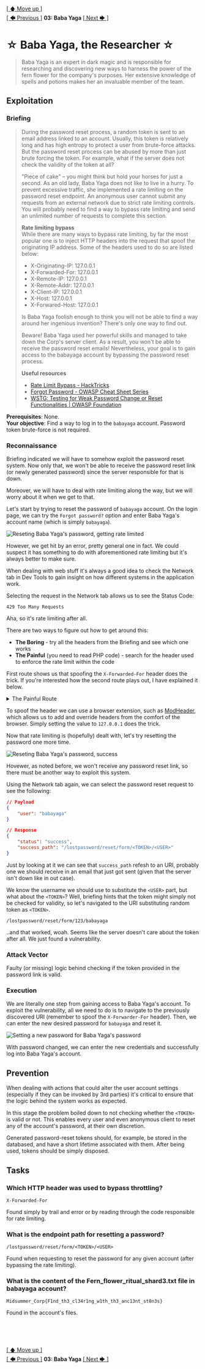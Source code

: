 [[ 🡅 Move up ]](../)</br>
[[ 🡄 Previous ]](../02_Leshy/) **03: Baba Yaga** [[ Next 🡆 ]](../04_Boruta/)

# ☆ Baba Yaga, the Researcher ☆

> Baba Yaga is an expert in dark magic and is responsible for researching and discovering new ways to harness the power of the fern flower for the company's purposes. Her extensive knowledge of spells and potions makes her an invaluable member of the team. 

## Exploitation

### Briefing

> During the password reset process, a random token is sent to an email address linked to an account. Usually, this token is relatively long and has high entropy to protect a user from brute-force attacks. But the password reset process can be abused by more than just brute forcing the token. For example, what if the server does not check the validity of the token at all? 
>
> "Piece of cake" – you might think but hold your horses for just a second. As an old lady, Baba Yaga does not like to live in a hurry. To prevent excessive traffic, she implemented a rate limiting on the password reset endpoint. An anonymous user cannot submit any requests from an external network due to strict rate limiting controls. You will probably need to find a way to bypass rate limiting and send an unlimited number of requests to complete this section. 
>
> **Rate limiting bypass** </br>
> While there are many ways to bypass rate limiting, by far the most popular one is to inject HTTP headers into the request that spoof the originating IP address.  Some of the headers used to do so are listed below:
> - X-Originating-IP: 127.0.0.1 
> - X-Forwarded-For: 127.0.0.1 
> - X-Remote-IP: 127.0.0.1 
> - X-Remote-Addr: 127.0.0.1 
> - X-Client-IP: 127.0.0.1 
> - X-Host: 127.0.0.1 
> - X-Forwared-Host: 127.0.0.1 
>
> Is Baba Yaga foolish enough to think you will not be able to find a way around her ingenious invention? There's only one way to find out. 
>
> Beware! Baba Yaga used her powerful skills and managed to take down the Corp's server client. As a result, you won't be able to receive the password reset emails! Nevertheless, your goal is to gain access to the babayaga account by bypassing the password reset process.
>
> **Useful resources** </br>
> - [Rate Limit Bypass - HackTricks](https://book.hacktricks.xyz/pentesting-web/rate-limit-bypass)
> - [Forgot Password - OWASP Cheat Sheet Series](https://cheatsheetseries.owasp.org/cheatsheets/Forgot_Password_Cheat_Sheet.html)
> - [WSTG: Testing for Weak Password Change or Reset Functionalities | OWASP Foundation](https://owasp.org/www-project-web-security-testing-guide/latest/4-Web_Application_Security_Testing/04-Authentication_Testing/09-Testing_for_Weak_Password_Change_or_Reset_Functionalities)

**Prerequisites**: None. </br>
**Your objective**: Find a way to log in to the `babayaga` account. Password token brute-force is not required.

### Reconnaissance

Briefing indicated we will have to somehow exploit the password reset system. Now only that, we won't be able to receive the password reset link (or newly generated password) since the server responsible for that is down.

Moreover, we will have to deal with rate limiting along the way, but we will worry about it when we get to that.

Let's start by trying to reset the password of `babayaga` account. On the login page, we can try the `Forgot password?` option and enter Baba Yaga's account name (which is simply `babayaga`).

![Reseting Baba Yaga's password, getting rate limited](./media/password_reset_429.png)

However, we get hit by an error, pretty general one in fact. We could suspect it has something to do with aforementioned rate limiting but it's always better to make sure.

When dealing with web stuff it's always a good idea to check the Network tab in Dev Tools to gain insight on how different systems in the application work.

Selecting the request in the Network tab allows us to see the Status Code:

```
429 Too Many Requests
```

Aha, so it's rate limiting after all.

There are two ways to figure out how to get around this:
- **The Boring** - try all the headers from the Briefing and see which one works
- **The Painful** (you need to read PHP code) - search for the header used to enforce the rate limit within the code

First route shows us that spoofing the `X-Forwarded-For` header does the trick. If you're interested how the second route plays out, I have explained it below.

<details>
<summary>The Painful Route</summary>
</br>
This is where we will start delving into the source code of the application.

For starters, the application utilizes MVC design pattern, storing all the endpoint logic in the Controller files, alongside with `routes.php` files defining all the available routes and what methods should they invoke when the corresponding endpoint is being accessed.

By looking around the application files we can find the `RateLimitingMiddleware.php` which is responsible for - you guessed it - rate limiting certain endpoints.

Inside, we can find the `beforeController` method, which in this framework is invoked before the appropriate Controller logic (based on endpoint selected) kicks in.

```PHP
$requestPath = $this->request->getPathInfo();
$LIMIT_PATHS = ["/lostpassword/email", "/lostpassword/reset/form", "/lostpassword/set"];

foreach($LIMIT_PATHS as $path) {
    if(str_starts_with($requestPath, $path)) {
        $IP = $this->request->getHeader("X-Forwarded-For");
        if(stripos($IP, '.') === false) {
                $IP = "1.3.3.7";
                $anonLimit = 0;
        }
        else {
                $anonLimit = 99999999;
        }

        // (...)
    }

    // (...)
}
```

Clearly, the function cares only about the `X-Forwarded-For` header and whether or not it contains a single period, when it comes to rate limiting. Thus, we can even set this header to `.` and we will pass through the rate limiting functionality.
</details>

To spoof the header we can use a browser extension, such as [ModHeader](https://modheader.com/), which allows us to add and override headers from the comfort of the browser. Simply setting the value to `127.0.0.1` does the trick.

Now that rate limiting is (hopefully) dealt with, let's try resetting the password one more time.

![Reseting Baba Yaga's password, success](./media/password_reset.png)

Hovewer, as noted before, we won't receive any password reset link, so there must be another way to exploit this system.

Using the Network tab again, we can select the password reset request to see the following:

```JSON
// Payload
{
    "user": "babayaga"
}

// Response
{
    "status": "success",
    "success_path": "/lostpassword/reset/form/<TOKEN>/<USER>"
}
```

Just by looking at it we can see that `success_path` refesh to an URI, probably one we should receive in an email that just got sent (given that the server isn't down like in out case).

We know the username we should use to substitute the `<USER>` part, but what about the `<TOKEN>`? Well, briefing hints that the token might simply not be checked for validity, so let's navigated to the URI substituting random token as `<TOKEN>`.

```
/lostpassword/reset/form/123/babayaga
```

..and that worked, woah. Seems like the server doesn't care about the token after all. We just found a vulnerability.

### Attack Vector

Faulty (or missing) logic behind checking if the token provided in the password link is valid.

### Execution

We are literally one step from gaining access to Baba Yaga's account. To exploit the vulnerability, all we need to do is to navigate to the previously discovered URI (remember to spoof the `X-Forwarder-For` header). Then, we can enter the new desired password for `babayaga` and reset it.

![Setting a new password for Baba Yaga's password](./media/set_new_password.png)

With password changed, we can enter the new credentials and successfully log into Baba Yaga's account.

## Prevention

When dealing with actions that could alter the user account settings (especially if they can be invoked by 3rd parties) it's critical to ensure that the logic behind the system works as expected.

In this stage the problem boiled down to not checking whether the `<TOKEN>` is valid or not. This enables every user and even anonymous client to reset any of the account's password, at their own discretion.

Generated password-reset tokens should, for example, be stored in the databased, and have a short lifetime associated with them. After being used, tokens should be simply disposed.

## Tasks

### Which HTTP header was used to bypass throttling?
`X-Forwarded-For`

Found simply by trail and error or by reading through the code responsible for rate limiting.

### What is the endpoint path for resetting a password?
`/lostpassword/reset/form/<TOKEN>/<USER>`

Found when requesting to reset the password for any given account (after bypassing the rate limiting).

### What is the content of the Fern_flower_ritual_shard3.txt file in babayaga account?
`Midsummer_Corp{F1nd_th3_cl34r1ng_w1th_th3_anc13nt_st0n3s}`

Found in the account's files.

</br>
</br>
</br>

[[ 🡅 Move up ]](../)</br>
[[ 🡄 Previous ]](../02_Leshy/) **03: Baba Yaga** [[ Next 🡆 ]](../04_Boruta/)